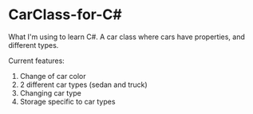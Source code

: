 # CarClass-for-C#
What I'm using to learn C#.  A car class where cars have properties, and different types.


Current features:
1.  Change of car color
2.  2 different car types (sedan and truck)
3.  Changing car type
4.  Storage specific to car types
